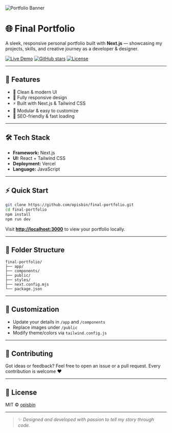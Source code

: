 
![Portfolio Banner](<img width="1913" height="892" alt="image" src="https://github.com/user-attachments/assets/dcc8f574-3f47-4ee6-aeae-6f00aea4ae67" />
)

# 🌐 Final Portfolio

A sleek, responsive personal portfolio built with **Next.js** — showcasing my projects, skills, and creative journey as a developer & designer.

[![Live Demo](https://img.shields.io/badge/Live%20Demo-Visit%20Now-blue?style=for-the-badge)](https://meherab.art)
[![GitHub stars](https://img.shields.io/github/stars/opisbin/final-portfolio?style=social)](https://github.com/opisbin/final-portfolio/stargazers)
[![License](https://img.shields.io/github/license/opisbin/final-portfolio?color=green)](LICENSE)

---

## 🚀 Features

- 🎨 Clean & modern UI  
- 📱 Fully responsive design  
- ⚡ Built with Next.js & Tailwind CSS  
- 🧩 Modular & easy to customize  
- 🧠 SEO-friendly & fast loading  

---

## 🛠️ Tech Stack

- **Framework:** Next.js  
- **UI:** React + Tailwind CSS  
- **Deployment:** Vercel  
- **Language:** JavaScript  

---

## ⚡ Quick Start

```bash
git clone https://github.com/opisbin/final-portfolio.git
cd final-portfolio
npm install
npm run dev
````

Visit **[http://localhost:3000](http://localhost:3000)** to view your portfolio locally.

---

## 📁 Folder Structure

```
final-portfolio/
├── app/
├── components/
├── public/
├── styles/
├── next.config.mjs
└── package.json
```

---

## 🌈 Customization

* Update your details in `/app` and `/components`
* Replace images under `/public`
* Modify theme/colors via `tailwind.config.js`

---

## 🤝 Contributing

Got ideas or feedback? Feel free to open an issue or a pull request.
Every contribution is welcome ❤️

---

## 🪪 License

MIT © [opisbin](https://github.com/opisbin)

---

> ✨ *Designed and developed with passion to tell my story through code.*

